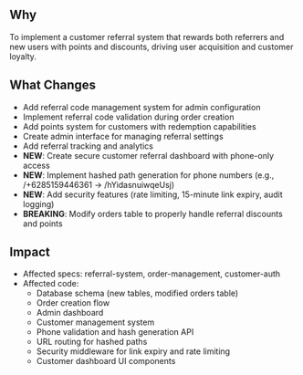 ## Why

To implement a customer referral system that rewards both referrers and new users with points and discounts, driving user acquisition and customer loyalty.

## What Changes

- Add referral code management system for admin configuration
- Implement referral code validation during order creation
- Add points system for customers with redemption capabilities
- Create admin interface for managing referral settings
- Add referral tracking and analytics
- **NEW**: Create secure customer referral dashboard with phone-only access
- **NEW**: Implement hashed path generation for phone numbers (e.g., /+6285159446361 → /hYidasnuiwqeUsj)
- **NEW**: Add security features (rate limiting, 15-minute link expiry, audit logging)
- **BREAKING**: Modify orders table to properly handle referral discounts and points

## Impact

- Affected specs: referral-system, order-management, customer-auth
- Affected code:
  - Database schema (new tables, modified orders table)
  - Order creation flow
  - Admin dashboard
  - Customer management system
  - Phone validation and hash generation API
  - URL routing for hashed paths
  - Security middleware for link expiry and rate limiting
  - Customer dashboard UI components
